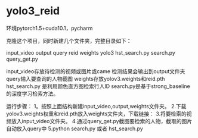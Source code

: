 # yolo3_reid
环境pytorch1.5+cuda10.1，pycharm


克隆这个项目，同时新建几个文件夹，完整目录如下：

  input_video
output
query
reid
weights
yolo3
hst_search.py
search.py
query_get.py

input_video存放待检测的视频或图片或came
检测结果会输出到output文件夹
query输入要查询的人物截图
weights存放yolov3.weights和reid.pth
hst_search.py 是利用颜色直方图检索行人ID
  search.py是基于strong_baseline的深度学习检索方法。

运行步骤：
1。按照上面结构新建input_video,output,weights文件夹。
2.下载yolov3.weights权重和reid.pth放入weights文件夹，下载链接：
3.将要检索的视频放入input_video文件夹。
4.通过query_get.py截图要检索的人物，截取的图片自动放入query中
5.python search.py 或者 hst_search.py
